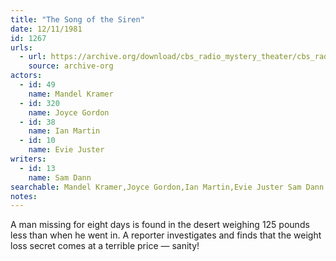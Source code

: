 ```yaml
---
title: "The Song of the Siren"
date: 12/11/1981
id: 1267
urls: 
  - url: https://archive.org/download/cbs_radio_mystery_theater/cbs_radio_mystery_theater-1251-1300.zip/cbs_radio_mystery_theater-1251-1300%2Fcbsrmt_1267_the_song_of_the_sirens.mp3
    source: archive-org
actors:  
  - id: 49
    name: Mandel Kramer  
  - id: 320
    name: Joyce Gordon  
  - id: 38
    name: Ian Martin  
  - id: 10
    name: Evie Juster
writers:  
  - id: 13
    name: Sam Dann
searchable: Mandel Kramer,Joyce Gordon,Ian Martin,Evie Juster Sam Dann
notes:  
---
```

A man missing for eight days is found in the desert weighing 125 pounds less than when he went in. A reporter investigates and finds that the weight loss secret comes at a terrible price — sanity!